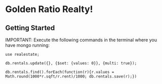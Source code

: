 
# Golden Ratio Realty!

## Getting Started
IMPORTANT: Execute the following commands in the terminal where you have mongo running:

```
use realestate;

db.rentals.update({}, {$set: {values: 0}}, {multi: true});

db.rentals.find().forEach(function(r){r.values = Math.round(1000*r.sqft/r.rent)/1000; db.rentals.save(r);})
```
